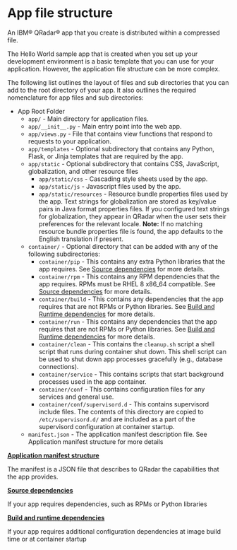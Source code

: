 # App file structure

An IBM® QRadar® app that you create is distributed within a compressed file.

The Hello World sample app that is created when you set up your development environment is a basic template that you
can use for your application. However, the application file structure can be more complex.

The following list outlines the layout of files and sub directories that you can add to the root directory of your app.
It also outlines the required nomenclature for app files and sub directories:

- App Root Folder
    - `app/` - Main directory for application files.
    - `app/__init__.py` - Main entry point into the web app.
    - `app/views.py` - File that contains view functions that respond to requests to your application.
    - `app/templates` - Optional subdirectory that contains any Python, Flask, or Jinja templates that are required by
    the app.
    - `app/static` - Optional subdirectory that contains CSS, JavaScript, globalization, and other resource files
        - `app/static/css` - Cascading style sheets used by the app.
        - `app/static/js` - Javascript files used by the app.
        - `app/static/resources` - Resource bundle properties files used by the app. Text strings for globalization are
        stored as key/value pairs in Java format properties files. If you configured text strings for globalization,
        they appear in QRadar when the user sets their preferences for the relevant locale. 
        </b>**Note:** If no matching resource bundle properties file is found, the app defaults to the English translation if present.
    - `container/` - Optional directory that can be added with any of the following subdirectories:
        - `container/pip` - This contains any extra Python libraries that the app requires. See [Source dependencies](./source_dependencies.md) for more details.
        - `container/rpm` - This contains any RPM dependencies that the app requires. RPMs must be RHEL 8 x86_64
        compatible. See [Source dependencies](./source_dependencies.md) for more details.
        - `container/build` - This contains any dependencies that the app requires that are not RPMs or Python
        libraries. See [Build and Runtime dependencies](./build_and_runtime_dependencies.md) for more details.
        - `container/run` - This contains any dependencies that the app requires that are not RPMs or Python libraries.
        See [Build and Runtime dependencies](./build_and_runtime_dependencies.md) for more details.
        - `container/clean` - This contains the `cleanup.sh` script a shell script that runs during container shut
        down. This shell script can be used to shut down app processes gracefully (e.g., database connections).
        - `container/service` - This contains scripts that start background processes used in the app container.
        - `container/conf` - This contains configuration files for any services and general use.
        - `container/conf/supervisord.d` - This contains supervisord include files. The contents of this directory are 
        copied to `/etc/supervisord.d/` and are included as a part of the supervisord configuration at container
        startup.
    - `manifest.json` - The application manifest description file. See Application manifest structure for more details

[**Application manifest structure**](./application_manifest_structure.md)

The manifest is a JSON file that describes to QRadar the capabilities that the app provides.

[**Source dependencies**](./source_dependencies.md)

If your app requires dependencies, such as RPMs or Python libraries

[**Build and runtime dependencies**](./build_and_runtime_dependencies.md)

If your app requires additional configuration dependencies at image build time or at container startup
